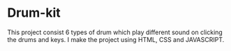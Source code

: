 # Drum-kit
This project consist 6 types of drum which play different sound on clicking the drums and keys. I make the project using HTML, CSS and JAVASCRIPT.
